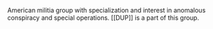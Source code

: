 American militia group with specialization and interest in anomalous conspiracy and special operations. [[DUP]] is a part of this group. 